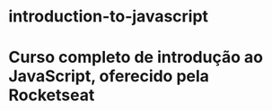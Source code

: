 # introduction-to-javascript
<h1>Curso completo de introdução ao JavaScript, oferecido pela Rocketseat</h1>
